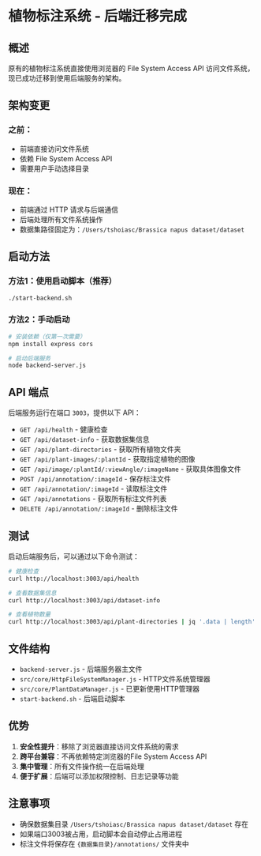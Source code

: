 # 植物标注系统 - 后端迁移完成

## 概述

原有的植物标注系统直接使用浏览器的 File System Access API 访问文件系统，现已成功迁移到使用后端服务的架构。

## 架构变更

### 之前：
- 前端直接访问文件系统
- 依赖 File System Access API
- 需要用户手动选择目录

### 现在：
- 前端通过 HTTP 请求与后端通信
- 后端处理所有文件系统操作
- 数据集路径固定为：`/Users/tshoiasc/Brassica napus dataset/dataset`

## 启动方法

### 方法1：使用启动脚本（推荐）
```bash
./start-backend.sh
```

### 方法2：手动启动
```bash
# 安装依赖（仅第一次需要）
npm install express cors

# 启动后端服务
node backend-server.js
```

## API 端点

后端服务运行在端口 `3003`，提供以下 API：

- `GET /api/health` - 健康检查
- `GET /api/dataset-info` - 获取数据集信息
- `GET /api/plant-directories` - 获取所有植物文件夹
- `GET /api/plant-images/:plantId` - 获取指定植物的图像
- `GET /api/image/:plantId/:viewAngle/:imageName` - 获取具体图像文件
- `POST /api/annotation/:imageId` - 保存标注文件
- `GET /api/annotation/:imageId` - 读取标注文件
- `GET /api/annotations` - 获取所有标注文件列表
- `DELETE /api/annotation/:imageId` - 删除标注文件

## 测试

启动后端服务后，可以通过以下命令测试：

```bash
# 健康检查
curl http://localhost:3003/api/health

# 查看数据集信息
curl http://localhost:3003/api/dataset-info

# 查看植物数量
curl http://localhost:3003/api/plant-directories | jq '.data | length'
```

## 文件结构

- `backend-server.js` - 后端服务器主文件
- `src/core/HttpFileSystemManager.js` - HTTP文件系统管理器
- `src/core/PlantDataManager.js` - 已更新使用HTTP管理器
- `start-backend.sh` - 后端启动脚本

## 优势

1. **安全性提升**：移除了浏览器直接访问文件系统的需求
2. **跨平台兼容**：不再依赖特定浏览器的File System Access API
3. **集中管理**：所有文件操作统一在后端处理
4. **便于扩展**：后端可以添加权限控制、日志记录等功能

## 注意事项

- 确保数据集目录 `/Users/tshoiasc/Brassica napus dataset/dataset` 存在
- 如果端口3003被占用，启动脚本会自动停止占用进程
- 标注文件将保存在 `{数据集目录}/annotations/` 文件夹中